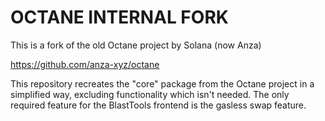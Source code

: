 # OCTANE INTERNAL FORK

This is a fork of the old Octane project by Solana (now Anza)

https://github.com/anza-xyz/octane

This repository recreates the "core" package from the Octane project in a simplified way, excluding functionality which isn't needed. The only required feature for the BlastTools frontend is the gasless swap feature.
